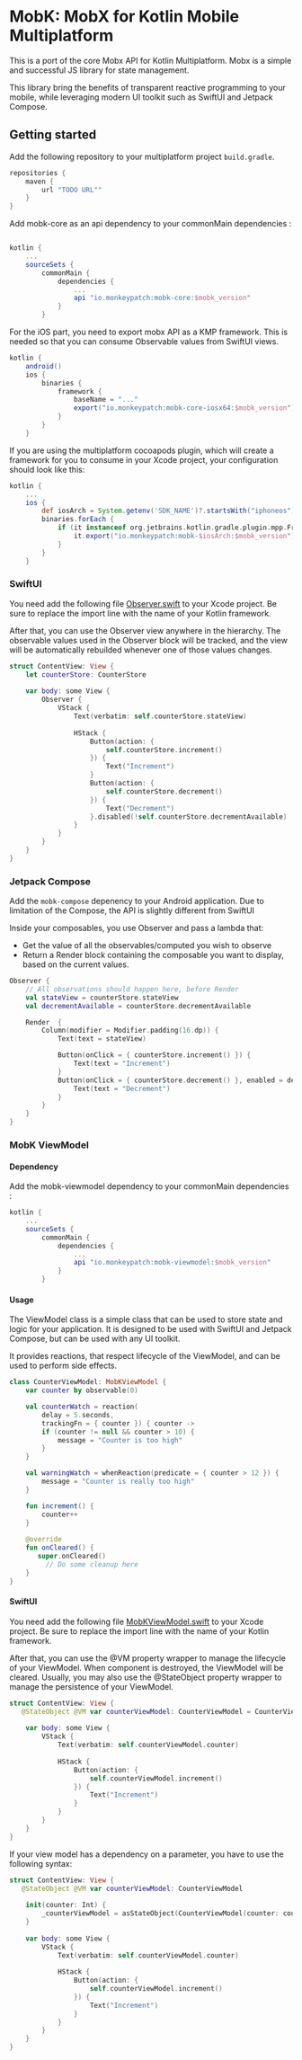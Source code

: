 # MobK: MobX for Kotlin Mobile Multiplatform #

This is a port of the core Mobx API for Kotlin Multiplatform. Mobx is a
simple and successful JS library for state management.

This library bring the benefits of transparent reactive programming to your
mobile, while leveraging modern UI toolkit such as SwiftUI and Jetpack Compose.

## Getting started ##

Add the following repository to your multiplatform project `build.gradle`.

``` gradle
repositories {
    maven {
        url "TODO URL""
    }
}
```

Add mobk-core as an api dependency to your commonMain dependencies :

``` gradle

kotlin {
    ...
    sourceSets {
        commonMain {
            dependencies {
                ...
                api "io.monkeypatch:mobk-core:$mobk_version"
            }
        }
```

For the iOS part, you need to export mobx API as a KMP framework. This is needed
so that you can consume Observable values from SwiftUI views.

``` gradle
kotlin {
    android()
    ios {
        binaries {
            framework {
                baseName = "..."
                export("io.monkeypatch:mobk-core-iosx64:$mobk_version")
            }
        }
    }
```

If you are using the multiplatform cocoapods plugin, which will create a
framework for you to consume in your Xcode project, your configuration should
look like this:

``` gradle
kotlin {
    ...
    ios {
        def iosArch = System.getenv('SDK_NAME')?.startsWith("iphoneos") ? "iosarm64" : "iosx64"
        binaries.forEach {
            if (it instanceof org.jetbrains.kotlin.gradle.plugin.mpp.Framework) {
                it.export("io.monkeypatch:mobk-$iosArch:$mobk_version")
            }
        }
    }
```

### SwiftUI ###

You need add the following file [Observer.swift](./mobk-swift/Observer.swift) to your
Xcode project. Be sure to replace the import line with the name of your Kotlin
framework.

After that, you can use the Observer view anywhere in the hierarchy. The
observable values used in the Observer block will be tracked, and the view will
be automatically rebuilded whenever one of those values changes.

``` swift
struct ContentView: View {
    let counterStore: CounterStore
    
    var body: some View {
        Observer {
            VStack {
                Text(verbatim: self.counterStore.stateView)
                
                HStack {
                    Button(action: {
                        self.counterStore.increment()
                    }) {
                        Text("Increment")
                    }
                    Button(action: {
                        self.counterStore.decrement()
                    }) {
                        Text("Decrement")
                    }.disabled(!self.counterStore.decrementAvailable)
                }
            }
        }
    }
}
```


### Jetpack Compose ###

Add the `mobk-compose` depenency to your Android application.
Due to limitation of the Compose, the API is slightly different from SwiftUI

Inside your composables, you use Observer and pass a lambda that:
  * Get the value of all the observables/computed you wish to observe
  * Return a Render block containing the composable you want to display, based on the current values.

``` kotlin
Observer {
    // All observations should happen here, before Render
    val stateView = counterStore.stateView
    val decrementAvailable = counterStore.decrementAvailable

    Render  {
        Column(modifier = Modifier.padding(16.dp)) {
            Text(text = stateView)

            Button(onClick = { counterStore.increment() }) {
                Text(text = "Increment")
            }
            Button(onClick = { counterStore.decrement() }, enabled = decrementAvailable) {
                Text(text = "Decrement")
            }
        }
    }
}
```

### MobK ViewModel ###

#### Dependency ####
Add the mobk-viewmodel dependency to your commonMain dependencies :

``` gradle
kotlin {
    ...
    sourceSets {
        commonMain {
            dependencies {
                ...
                api "io.monkeypatch:mobk-viewmodel:$mobk_version"
            }
        }
```   

#### Usage ####

The ViewModel class is a simple class that can be used to store state and logic for your application.
It is designed to be used with SwiftUI and Jetpack Compose, but can be used with any UI toolkit.

It provides reactions, that respect lifecycle of the ViewModel, and can be used to perform side effects.

``` kotlin
class CounterViewModel: MobKViewModel {
    var counter by observable(0)

    val counterWatch = reaction(
        delay = 5.seconds,
        trackingFn = { counter }) { counter ->
        if (counter != null && counter > 10) {
            message = "Counter is too high"
        }
    }

    val warningWatch = whenReaction(predicate = { counter > 12 }) {
        message = "Counter is really too high"
    }

    fun increment() {
        counter++
    }
    
    @override
    fun onCleared() {
       super.onCleared()
         // Do some cleanup here
    }
}
```

#### SwiftUI ####

You need add the following file [MobKViewModel.swift](./mobk-swift/MobKViewModel.swift) to your Xcode project. Be sure to replace the import line with the name of your Kotlin framework.

After that, you can use the @VM property wrapper to manage the lifecycle of your ViewModel. When component is destroyed, the ViewModel will be cleared. 
Usually, you may also use the @StateObject property wrapper to manage the persistence of your ViewModel.

``` swift
struct ContentView: View {
   @StateObject @VM var counterViewModel: CounterViewModel = CounterViewModel()
    
    var body: some View {
        VStack {
            Text(verbatim: self.counterViewModel.counter)
            
            HStack {
                Button(action: {
                    self.counterViewModel.increment()
                }) {
                    Text("Increment")
                }
            }
        }
    }
}
```

If your view model has a dependency on a parameter, you have to use the following syntax:

``` swift
struct ContentView: View {
   @StateObject @VM var counterViewModel: CounterViewModel
    
    init(counter: Int) {
        _counterViewModel = asStateObject(CounterViewModel(counter: counter))
    }
    
    var body: some View {
        VStack {
            Text(verbatim: self.counterViewModel.counter)
            
            HStack {
                Button(action: {
                    self.counterViewModel.increment()
                }) {
                    Text("Increment")
                }
            }
        }
    }
}
```